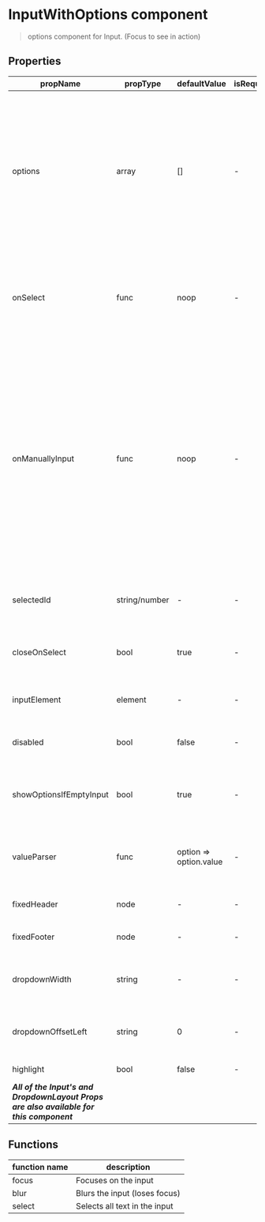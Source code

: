 # InputWithOptions component

> options component for Input. (Focus to see in action)

## Properties

| propName | propType | defaultValue | isRequired | description |
|----------|----------|--------------|------------|-------------|
| options | array | [] | - | Array of objects to display as options when focused. Objects can include *text* and *node*. If the text is `-`, a divider will be rendered at that position. |
| onSelect | func | noop | - | Callback when the user selects one of the selections. Called with the selection. |
| onManuallyInput | func | noop | - | Callback when the user pressed the Enter key or Tab key after he wrote in the Input field - meaning the user selected something not in the list, this function will return a suggested option as the second parameter if found one |
| selectedId | string/number | - | - | The id of the selected option in the list |
| closeOnSelect | bool | true | - | Should the options container close on selection |
| inputElement | element | - | - | Set the component input element |
| disabled | bool | false | - |  when set to true this component is disabled |
| showOptionsIfEmptyInput | bool | true | - |  controls whether to show options if input is empty |
| valueParser | func | option => option.value | - | function that extracts the value from an option |
| fixedHeader | node | - | - | A fixed header to the list |
| fixedFooter | node | - | - | A fixed footer to the list |
| dropdownWidth | string | - | - | An optional custom width for the dropdown |
| dropdownOffsetLeft | string | 0 | - | An optional horizontal offset to the dropdown |
| highlight | bool | false | - | Enables highlighting |
| ***All of the Input's and DropdownLayout Props are also available for this component*** | | | | |

## Functions

| function name | description |
|---------------|-------------|
| focus | Focuses on the input |
| blur | Blurs the input (loses focus) |
| select | Selects all text in the input |
